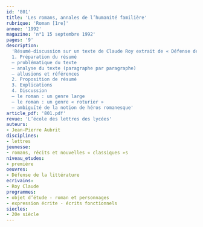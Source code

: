 ```yaml
---
id: '801'
title: 'Les romans, annales de l’humanité familière'
rubrique: 'Roman [1re]'
annee: '1992'
magazine: 'n°1 15 septembre 1992'
pages: '9'
description: 
  'Résumé-discussion sur un texte de Claude Roy extrait de « Défense de la littérature » (« Apologie pour les romans »)…
  1. Préparation du résumé
  – problématique du texte
  – analyse du texte (paragraphe par paragraphe)
  – allusions et références
  2. Proposition de résumé
  3. Explications
  4. Discussion
  – le roman : un genre large
  – le roman : un genre « roturier »
  – ambiguïté de la notion de héros romanesque'
article_pdf: '801.pdf'
revue: 'L’école des lettres des lycées'
auteurs:
- Jean-Pierre Aubrit
disciplines:
- lettres
jeunesse:
- romans, récits et nouvelles « classiques »s
niveau_etudes:
- première
oeuvres:
- Défense de la littérature
ecrivains:
- Roy Claude
programmes:
- objet d’étude - roman et personnages
- expression écrite - écrits fonctionnels
siecles:
- 20e siècle
---
```

